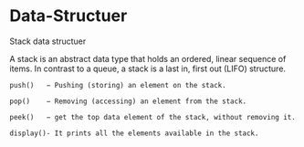 # Data-Structuer
Stack data structuer 

A stack is an abstract data type that holds an ordered, linear sequence of items.
In contrast to a queue, a stack is a last in, first out (LIFO) structure.


    push()   − Pushing (storing) an element on the stack.

    pop()    − Removing (accessing) an element from the stack.

    peek()   − get the top data element of the stack, without removing it.
    
    display()- It prints all the elements available in the stack.
    
